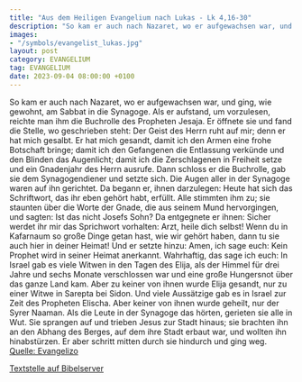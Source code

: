 ```yaml
---
title: "Aus dem Heiligen Evangelium nach Lukas - Lk 4,16-30"
description: "So kam er auch nach Nazaret, wo er aufgewachsen war, und ging, wie gewohnt, am Sabbat in die Synagoge. Als er aufstand, um vorzulesen, reichte man ihm die Buchrolle des Propheten Jesaja. Er öffnete sie und fand die Stelle, wo geschrieben steht: Der Geist des Herrn ruht auf mir; d...."
images:
- "/symbols/evangelist_lukas.jpg"
layout: post
category: EVANGELIUM
tag: EVANGELIUM
date: 2023-09-04 08:00:00 +0100
---
```

So kam er auch nach Nazaret, wo er aufgewachsen war, und ging, wie gewohnt, am Sabbat in die Synagoge. Als er aufstand, um vorzulesen,
reichte man ihm die Buchrolle des Propheten Jesaja. Er öffnete sie und fand die Stelle, wo geschrieben steht:
Der Geist des Herrn ruht auf mir; denn er hat mich gesalbt.<!--more--> Er hat mich gesandt, damit ich den Armen eine frohe Botschaft bringe; damit ich den Gefangenen die Entlassung verkünde und den Blinden das Augenlicht; damit ich die Zerschlagenen in Freiheit setze
und ein Gnadenjahr des Herrn ausrufe.
Dann schloss er die Buchrolle, gab sie dem Synagogendiener und setzte sich. Die Augen aller in der Synagoge waren auf ihn gerichtet.
Da begann er, ihnen darzulegen: Heute hat sich das Schriftwort, das ihr eben gehört habt, erfüllt.
Alle stimmten ihm zu; sie staunten über die Worte der Gnade, die aus seinem Mund hervorgingen, und sagten: Ist das nicht Josefs Sohn?
Da entgegnete er ihnen: Sicher werdet ihr mir das Sprichwort vorhalten: Arzt, heile dich selbst! Wenn du in Kafarnaum so große Dinge getan hast, wie wir gehört haben, dann tu sie auch hier in deiner Heimat!
Und er setzte hinzu: Amen, ich sage euch: Kein Prophet wird in seiner Heimat anerkannt.
Wahrhaftig, das sage ich euch: In Israel gab es viele Witwen in den Tagen des Elija, als der Himmel für drei Jahre und sechs Monate verschlossen war und eine große Hungersnot über das ganze Land kam.
Aber zu keiner von ihnen wurde Elija gesandt, nur zu einer Witwe in Sarepta bei Sidon.
Und viele Aussätzige gab es in Israel zur Zeit des Propheten Elischa. Aber keiner von ihnen wurde geheilt, nur der Syrer Naaman.
Als die Leute in der Synagoge das hörten, gerieten sie alle in Wut.
Sie sprangen auf und trieben Jesus zur Stadt hinaus; sie brachten ihn an den Abhang des Berges, auf dem ihre Stadt erbaut war, und wollten ihn hinabstürzen.
Er aber schritt mitten durch sie hindurch und ging weg.<br>
[Quelle: Evangelizo](https://evangeliumtagfuertag.org/DE/gospel)

[Textstelle auf Bibelserver](https://www.bibleserver.com/EU/Lukas4,16-30)
